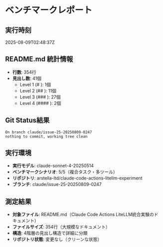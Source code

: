 # ベンチマークレポート

## 実行時刻
2025-08-09T02:48:37Z

## README.md 統計情報
- **行数**: 354行
- **見出し数**: 41個
  - Level 1 (# ): 1個
  - Level 2 (## ): 11個
  - Level 3 (### ): 27個
  - Level 4 (#### ): 2個

## Git Status結果
```
On branch claude/issue-25-20250809-0247
nothing to commit, working tree clean
```

## 実行環境
- **実行モデル**: claude-sonnet-4-20250514
- **ベンチマークシナリオ**: 5/5（複合タスク・多ツール）
- **リポジトリ**: arstella-ltd/claude-code-actions-litellm-experiment
- **ブランチ**: claude/issue-25-20250809-0247

## 測定結果
- **対象ファイル**: README.md（Claude Code Actions LiteLLM統合実験のドキュメント）
- **ファイルサイズ**: 354行（大規模なドキュメント）
- **構造**: 4階層の見出し構造で詳細に分類
- **リポジトリ状態**: 変更なし（クリーンな状態）